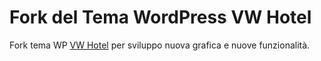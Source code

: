 # Fork del Tema WordPress VW Hotel

Fork tema WP [VW Hotel](https://it.wordpress.org/themes/vw-hotel/) per sviluppo nuova grafica e nuove funzionalità.
